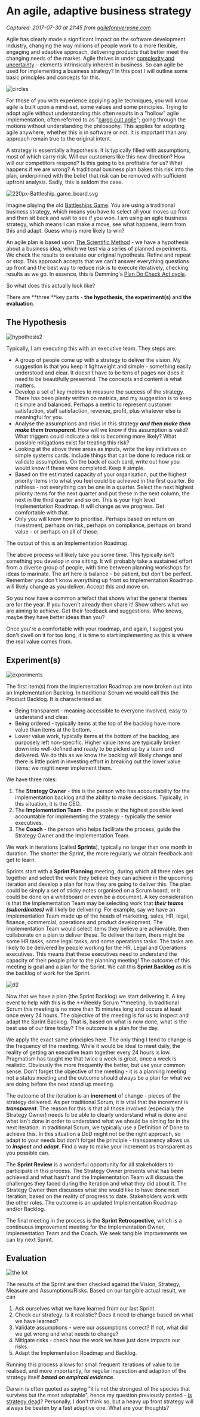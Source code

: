 # An agile, adaptive business strategy

_Captured: 2017-07-30 at 21:45 from [agileforeveryone.com](http://agileforeveryone.com/2015/04/24/agile-adaptive-business-strategy-with-scrum)_

Agile has clearly made a significant impact on the software development industry, changing the way millions of people work to a more flexible, engaging and adaptive approach, delivering products that better meet the changing needs of the market. Agile thrives in under [complexity and uncertainty](https://www.youtube.com/watch?v=5mqNcs8mp74) - elements intrinsically inherent in business. So can agile be used for implementing a business strategy? In this post I will outline some basic principles and concepts for this.

![circles](https://i2.wp.com/agileforeveryone.com/wp-content/uploads/2015/04/circles.png?w=560)

For those of you with experience applying agile techniques, you will know agile is built upon a mind-set, some values and some principles. Trying to adopt agile without understanding this often results in a "hollow" agile implementation, often referred to as "[cargo cult agile](http://www.jamesshore.com/Blog/Cargo-Cult-Agile.html)"; going through the motions without understanding the philosophy. This applies for adopting agile anywhere, whether this is in software or not. It is important than any approach remain true to the original intent.

A strategy is essentially a hypothesis. It is typically filled with assumptions, most of which carry risk. Will our customers like this new direction? How will our competitors respond? Is this going to be profitable for us? What happens if we are wrong? A traditional business plan bakes this risk into the plan, underpinned with the belief that risk can be removed with sufficient upfront analysis. Sadly, this is seldom the case.

![220px-Battleship_game_board.svg](https://i1.wp.com/agileforeveryone.com/wp-content/uploads/2015/04/220px-Battleship_game_board.svg_.png?w=220)

Imagine playing the old [Battleships Game](http://en.wikipedia.org/wiki/Battleship_\(game\)). You are using a traditional business strategy, which means you have to select all your moves up front and then sit back and wait to see if you won. I am using an agile business strategy, which means I can make a move, see what happens, learn from this and adapt. Guess who is more likely to win?

An agile plan is based upon [The Scientific Method](http://en.wikipedia.org/wiki/Scientific_method) - we have a hypothesis about a business idea, which we test via a series of planned experiments. We check the results to evaluate our original hypothesis. Refine and repeat or stop. This approach accepts that we can't answer everything questions up front and the best way to reduce risk is to execute iteratively, checking results as we go. In essence, this is Demming's [Plan Do Check Act cycle](http://en.wikipedia.org/wiki/PDCA).

So what does this actually look like?

There are **three **key parts - **the hypothesis,** **the experiment(s)** and **the evaluation**.

## The Hypothesis

![hypothesis2](https://i2.wp.com/agileforeveryone.com/wp-content/uploads/2015/04/hypothesis2.jpg?w=1145)

Typically, I am executing this with an executive team. They steps are:

  * A group of people come up with a strategy to deliver the vision. My suggestion is that you keep it lightweight and simple - something easily understood and clear. It doesn't have to be tens of pages nor does it need to be beautifully presented. The concepts and content is what matters.
  * Develop a set of key metrics to measure the success of the strategy. There has been plenty written on metrics, and my suggestion is to keep it simple and balanced. Perhaps a metric to represent customer satisfaction, staff satisfaction, revenue, profit, plus whatever else is meaningful for you.
  * Analyse the assumptions and risks in this strategy **_and then make then make them transparent_**. How will we know if this assumption is valid? What triggers could indicate a risk is becoming more likely? What possible mitigations exist for treating this risk?
  * Looking at the above three areas as inputs, write the key initiatives on simple systems cards. Include things that can be done to reduce risk or validate assumptions. On the back of each card, write out how you would know if these were completed. Keep it simple.
  * Based on the estimated capacity of your organisation, put the highest priority items into what you feel could be achieved in the first quarter. Be ruthless - not everything can be one in a quarter. Select the next highest priority items for the next quarter and put these in the next column, the next in the third quarter and so on. This is your high level Implementation Roadmap. It will change as we progress. Get comfortable with that.
  * Only you will know how to prioritise. Perhaps based on return on investment, perhaps on risk, perhaps on compliance, perhaps on brand value - or perhaps on all of these.

The output of this is an Implementation Roadmap.

The above process will likely take you some time. This typically isn't something you develop in one sitting. It will probably take a sustained effort from a diverse group of people, with time between planning workshops for ideas to marinate. The art here is balance - be patient, but don't be perfect. Remember you don't know everything up front so Implementation Roadmap will likely change as you deliver. Accept this and move on.

So you now have a common artefact that shows what the general themes are for the year. If you haven't already then share it! Show others what we are aiming to achieve. Get their feedback and suggestions. Who knows, maybe they have better ideas than you?

Once you're a comfortable with your roadmap, and again, I suggest you don't dwell on it for too long, it is time to start implementing as this is where the real value comes from.

## Experiment(s)

![experiments](https://i2.wp.com/agileforeveryone.com/wp-content/uploads/2015/04/experiments.jpg?w=1168)

The first item(s) from the Implementation Roadmap are now broken out into an Implementation Backlog. In traditional Scrum we would call this the Product Backlog. It is characterised as:

  * Being transparent - meaning accessible to everyone involved, easy to understand and clear.
  * Being ordered - typically items at the top of the backlog have more value than items at the bottom.
  * Lower value work, typically items at the bottom of the backlog, are purposely left non-specific. Higher value items are typically broken down into well-defined and ready to be picked up by a team and delivered. We do this as we know the backlog will likely change and there is little point in investing effort in breaking out the lower value items; we might never implement them.

We have three roles:

  1. The **Strategy Owner** - this is the person who has accountability for the implementation backlog and the ability to make decisions. Typically, in this situation, it is the CEO.
  2. The **Implementation Team** - the people at the highest possible level accountable for implementing the strategy - typically the senior executives.
  3. The **Coach** - the person who helps facilitate the process, guide the Strategy Owner and the Implementation Team.

We work in iterations (called **Sprints**), typically no longer than one month in duration. The shorter the Sprint, the more regularly we obtain feedback and get to learn.

Sprints start with a **Sprint Planning** meeting, during which all three roles get together and select the work they believe they can achieve in the upcoming iteration and develop a plan for how they are going to deliver this. The plan could be simply a set of sticky notes organised on a Scrum board, or it could be done on a whiteboard or even be a document. A key consideration is that the Implementation Team may be selecting work that **_their teams (subordinates)_** will likely be delivering. For example, say we have an Implementation Team made up of the heads of marketing, sales, HR, legal, finance, commercial, operations and product development. The Implementation Team would select items they believe are achievable, then collaborate on a plan to deliver these. To deliver the item, there might be some HR tasks, some legal tasks, and some operations tasks. The tasks are likely to be delivered by people working for the HR, Legal and Operations executives. This means that these executives need to understand the capacity of their people prior to the planning meeting! The outcome of this meeting is goal and a plan for the Sprint. We call this **Sprint Backlog** as it is the backlog of work for the Sprint.

![d2](https://i0.wp.com/agileforeveryone.com/wp-content/uploads/2015/04/d2.jpg?w=625)

Now that we have a plan (the Sprint Backlog) we start delivering it. A key event to help with this is the **Weekly Scrum **meeting. In traditional Scrum this meeting is no more than 15 minutes long and occurs at least once every 24 hours. The objective of the meeting is for us to inspect and adapt the Sprint Backlog. That is, based on what is now done, what is the best use of our time today? The outcome is a plan for the day.

We apply the exact same principles here. The only thing I tend to change is the frequency of the meeting. While it would be ideal to meet daily, the reality of getting an executive team together every 24 hours is low. Pragmatism has taught me that twice a week is great, once a week is realistic. Obviously the more frequently the better, but use your common sense. Don't forget the objective of the meeting - it is a planning meeting not a status meeting and the outcome should always be a plan for what we are doing before the next stand up meeting.

The outcome of the iteration is an **increment** of change - pieces of the strategy delivered. As per traditional Scrum, it is vital that the increment is **_transparent_**. The reason for this is that all those involved (especially the Strategy Owner) needs to be able to clearly understand what is done and what isn't done in order to understand what we should be aiming for in the next iteration. In traditional Scrum, we typically use a Definition of Done to achieve this. In this situation a DoD might not be the right approach, so adapt to your needs but don't forget the principle - transparency allows us to **_inspect_** and **_adapt_**. Find a way to make your increment as transparent as you possible can.

The **Sprint Review** is a wonderful opportunity for all stakeholders to participate in this process. The Strategy Owner presents what has been achieved and what hasn't and the Implementation Team will discuss the challenges they faced during the iteration and what they did about it. The Strategy Owner then discusses what she would like to have done next iteration, based on the reality of progress to date. Stakeholders work with the other roles. The outcome is an updated Implementation Roadmap and/or Backlog.

The final meeting in the process is the **Sprint Retrospective,** which is a continuous improvement meeting for the Implementation Owner, Implementation Team and the Coach. We seek tangible improvements we can try next Sprint.

## Evaluation

![the lot](https://i1.wp.com/agileforeveryone.com/wp-content/uploads/2015/04/the-lot.jpg?w=1752)

The results of the Sprint are then checked against the Vision, Strategy, Measure and Assumptions/Risks. Based on our tangible actual result, we can

  1. Ask ourselves what we have learned from our last Sprint.
  2. Check our strategy. Is it realistic? Does it need to change based on what we have learned?
  3. Validate assumptions - were our assumptions correct? If not, what did we get wrong and what needs to change?
  4. Mitigate risks - check how the work we have just done impacts our risks.
  5. Adapt the Implementation Roadmap and Backlog.

Running this process allows for small frequent iterations of value to be realised, and more importantly, for regular inspection and adaption of the strategy itself **_based on empircal evidence_**.

Darwin is often quoted as saying "it is not the strongest of the species that survives but the most adaptable", hence my question previously posted - [is strategy dead](http://agileforeveryone.com/2014/09/29/is-strategy-dead/)? Personally, I don't think so, but a heavy up front strategy will always be beaten by a fast adaptive one. What are your thoughts?
